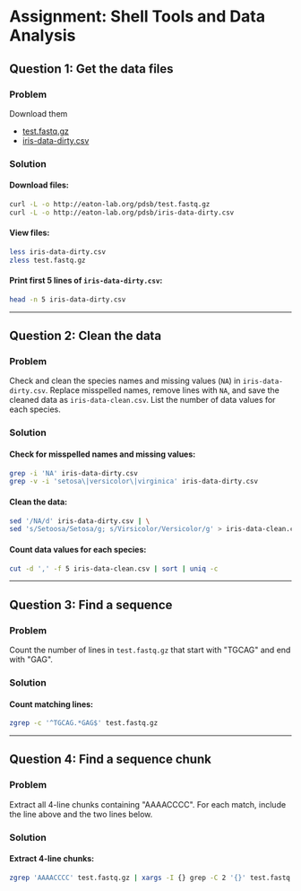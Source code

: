 
# Assignment: Shell Tools and Data Analysis

## Question 1: Get the data files

### Problem
Download them
- [test.fastq.gz](http://eaton-lab.org/pdsb/test.fastq.gz)
- [iris-data-dirty.csv](http://eaton-lab.org/pdsb/iris-data-dirty.csv)

### Solution
#### Download files:
```bash
curl -L -o http://eaton-lab.org/pdsb/test.fastq.gz
curl -L -o http://eaton-lab.org/pdsb/iris-data-dirty.csv
```

#### View files:
```bash
less iris-data-dirty.csv
zless test.fastq.gz
```

#### Print first 5 lines of `iris-data-dirty.csv`:
```bash
head -n 5 iris-data-dirty.csv
```

---

## Question 2: Clean the data

### Problem
Check and clean the species names and missing values (`NA`) in `iris-data-dirty.csv`. Replace misspelled names, remove lines with `NA`, and save the cleaned data as `iris-data-clean.csv`. List the number of data values for each species.

### Solution
#### Check for misspelled names and missing values:
```bash
grep -i 'NA' iris-data-dirty.csv
grep -v -i 'setosa\|versicolor\|virginica' iris-data-dirty.csv
```

#### Clean the data:
```bash
sed '/NA/d' iris-data-dirty.csv | \
sed 's/Setoosa/Setosa/g; s/Virsicolor/Versicolor/g' > iris-data-clean.csv
```

#### Count data values for each species:
```bash
cut -d ',' -f 5 iris-data-clean.csv | sort | uniq -c
```

---

## Question 3: Find a sequence

### Problem
Count the number of lines in `test.fastq.gz` that start with "TGCAG" and end with "GAG".

### Solution
#### Count matching lines:
```bash
zgrep -c '^TGCAG.*GAG$' test.fastq.gz
```

---

## Question 4: Find a sequence chunk

### Problem
Extract all 4-line chunks containing "AAAACCCC". For each match, include the line above and the two lines below.

### Solution
#### Extract 4-line chunks:
```bash
zgrep 'AAAACCCC' test.fastq.gz | xargs -I {} grep -C 2 '{}' test.fastq.gz
```
